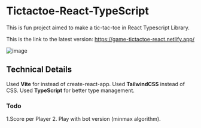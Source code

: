 # Tictactoe-React-TypeScript
This is fun project aimed to make a tic-tac-toe in React Typescript Library.

This is the link to the latest version: https://game-tictactoe-react.netlify.app/

![image](https://github.com/thehamzaihsan/tictactoe-react-ts/assets/85873694/53530e2a-327d-4d3d-bc3f-50410c0fe165)

## Technical Details
Used **Vite** for instead of create-react-app.
Used **TailwindCSS** instead of CSS.
Used **TypeScript** for better type management.

### Todo
1.Score per Player
2. Play with bot version (minmax algorithm).
